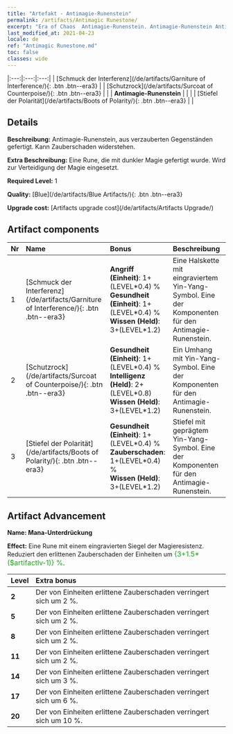 ```yaml
---
title: "Artefakt - Antimagie-Runenstein"
permalink: /artifacts/Antimagic Runestone/
excerpt: "Era of Chaos  Antimagie-Runenstein. Antimagie-Runenstein Antimagie-Runenstein, aus verzauberten Gegenständen gefertigt. Kann Zauberschaden widerstehen."
last_modified_at: 2021-04-23
locale: de
ref: "Antimagic Runestone.md"
toc: false
classes: wide
---
```


  |:---:|:---:|:---:| 
  | [Schmuck der Interferenz](/de/artifacts/Garniture of Interference/){: .btn .btn--era3} |   | [Schutzrock](/de/artifacts/Surcoat of Counterpoise/){: .btn .btn--era3} | 
  |   | **Antimagie-Runenstein** |  | 
  |   | [Stiefel der Polarität](/de/artifacts/Boots of Polarity/){: .btn .btn--era3} |   | 


## Details

 **Beschreibung:** Antimagie-Runenstein, aus verzauberten Gegenständen gefertigt. Kann Zauberschaden widerstehen.

 **Extra Beschreibung:** Eine Rune, die mit dunkler Magie gefertigt wurde. Wird zur Verteidigung der Magie eingesetzt.

 **Required Level:** 1

 **Quality:** [Blue](/de/artifacts/Blue Artifacts/){: .btn .btn--era3}

 **Upgrade cost:** [Artifacts upgrade cost](/de/artifacts/Artifacts Upgrade/)



## Artifact components

  | Nr |    Name    |   Bonus | Beschreibung | 
  |:---|:-----------|:--------|:------------| 
  | 1 | [Schmuck der Interferenz](/de/artifacts/Garniture of Interference/){: .btn .btn--era3} | **Angriff (Einheit)**: 1+(LEVEL\*0.4) %<br/>**Gesundheit (Einheit)**: 1+(LEVEL\*0.4) %<br/>**Wissen (Held)**: 3+(LEVEL\*1.2) | Eine Halskette mit eingraviertem Yin-Yang-Symbol. Eine der Komponenten für den Antimagie-Runenstein. | 
  | 2 | [Schutzrock](/de/artifacts/Surcoat of Counterpoise/){: .btn .btn--era3} | **Gesundheit (Einheit)**: 1+(LEVEL\*0.4) %<br/>**Intelligenz (Held)**: 2+(LEVEL\*0.8)<br/>**Wissen (Held)**: 3+(LEVEL\*1.2) | Ein Umhang mit Yin-Yang-Symbol. Eine der Komponenten für den Antimagie-Runenstein. | 
  | 3 | [Stiefel der Polarität](/de/artifacts/Boots of Polarity/){: .btn .btn--era3} | **Gesundheit (Einheit)**: 1+(LEVEL\*0.4) %<br/>**Zauberschaden**: 1+(LEVEL\*0.4) %<br/>**Wissen (Held)**: 3+(LEVEL\*1.2) | Stiefel mit geprägtem Yin-Yang-Symbol. Eine der Komponenten für den Antimagie-Runenstein. | 


## Artifact Advancement

 **Name: Mana-Unterdrückung**

 **Effect:** Eine Rune mit einem eingravierten Siegel der Magieresistenz. Reduziert den erlittenen Zauberschaden der Einheiten um <span style="color: #1ca216;font-size:16px">{3+1.5*($artifactlv-1)} %</span>.

  |  Level  |    Extra bonus  | 
  |:--------|:----------------| 
  | **2** | Der von Einheiten erlittene Zauberschaden verringert sich um 2 %. | 
  | **5** | Der von Einheiten erlittene Zauberschaden verringert sich um 2 %. | 
  | **8** | Der von Einheiten erlittene Zauberschaden verringert sich um 2 %. | 
  | **11** | Der von Einheiten erlittene Zauberschaden verringert sich um 2 %. | 
  | **14** | Der von Einheiten erlittene Zauberschaden verringert sich um 3 %. | 
  | **17** | Der von Einheiten erlittene Zauberschaden verringert sich um 6 %. | 
  | **20** | Der von Einheiten erlittene Zauberschaden verringert sich um 10 %. | 
